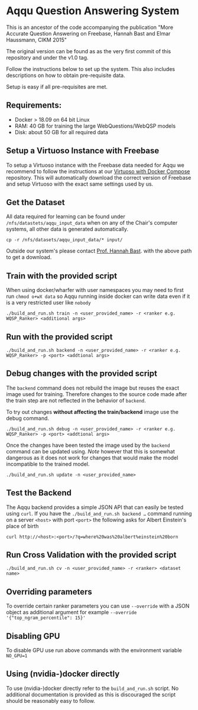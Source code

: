 # Aqqu Question Answering System

This is an ancestor of the code accompanying the publication "More Accurate
Question Answering on Freebase, Hannah Bast and Elmar Haussmann, CIKM 2015"

The original version can be found as as the very first commit of this
repository and under the v1.0 tag.

Follow the instructions below to set up the system. This also includes
descriptions on how to obtain pre-requisite data.

Setup is easy if all pre-requisites are met.

## Requirements:

* Docker > 18.09 on 64 bit Linux
* RAM: 40 GB for training the large WebQuestions/WebQSP models
* Disk: about 50 GB for all required data

## Setup a Virtuoso Instance with Freebase

To setup a Virtuoso instance with the Freebase data needed for Aqqu we
recommend to follow the instructions at our  [Virtuoso with Docker
Compose](https://github.com/ad-freiburg/virtuoso-compose) repository. This will
automatically download the correct version of Freebase and setup Virtuoso with
the exact same settings used by us.

## Get the Dataset

All data required for learning can be found under
`/nfs/datastets/aqqu_input_data` when on any of the Chair's computer systems,
all other data is generated automatically.

    cp -r /nfs/datasets/aqqu_input_data/* input/

Outside our system's please contact [Prof. Hannah
Bast](http://ad.informatik.uni-freiburg.de/contact). with the above path to get
a download.

## Train with the provided script
When using docker/wharfer with user namespaces you may need to first run
`chmod o+wX data` so Aqqu running inside docker can write data even if it is
a very restricted user like `nobody`

    ./build_and_run.sh train -n <user_provided_name> -r <ranker e.g. WQSP_Ranker> <additional args>

## Run with the provided script

    ./build_and_run.sh backend -n <user_provided_name> -r <ranker e.g. WQSP_Ranker> -p <port> <addtional args>

## Debug changes with the provided script
The `backend` command does not rebuild the image but reuses the exact image
used for training. Therefore changes to the source code made after the train
step are not reflected in the behavior of `backend`.

To try out changes **without affecting the train/backend** image use the debug
command.

    ./build_and_run.sh debug -n <user_provided_name> -r <ranker e.g. WQSP_Ranker> -p <port> <addtional args>


Once the changes have been tested the image used by the `backend` command can
be updated using. *Note* however that this is somewhat dangerous as it does not
work for changes that would make the model incompatible to the trained model.

    ./build_and_run.sh update -n <user_provided_name>

Test the Backend
----------------
The Aqqu backend provides a simple JSON API that can easily be tested using
`curl`. If you have the `./build_and_run.sh backend …` command running on
a server `<host>` with port `<port>` the following asks for Albert Einstein's
place of birth

    curl http://<host>:<port>/?q=where%20was%20albert%einstein%20born

## Run Cross Validation with the provided script

    ./build_and_run.sh cv -n <user_provided_name> -r <ranker> <dataset name>

## Overriding parameters
To override certain ranker parameters you can use `--override` with a JSON object as additional argument for example
`--override '{"top_ngram_percentile": 15}'`

## Disabling GPU
To disable GPU use run above commands with the environment variable `NO_GPU=1`

## Using (nvidia-)docker directly
To use (nvidia-)docker directly refer to the `build_and_run.sh` script. No
additional documentation is provided as this is discouraged the script should
be reasonably easy to follow.
